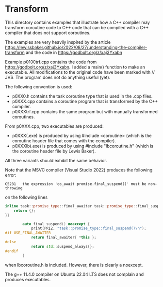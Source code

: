 # Transform

This directory contains examples that illustrate how a C++ compiler may transform coroutine code 
to C++ code that can be compiled with a C++ compiler that does not support coroutines.

The examples are very heavily inspired by the article https://lewissbaker.github.io/2022/08/27/understanding-the-compiler-transform and the code in https://godbolt.org/z/xaj3Yxabn

Example p0100trf.cpp contains the code from https://godbolt.org/z/xaj3Yxabn.
I added a main() function to make an executable. All modifications to the original code have been marked with // JVS.
The program does not do anything useful (yet).

The following convention is used:

* p0XX0.h contains the task coroutine type that is used in the .cpp files.
* p0XXX.cpp contains a coroutine program that is transformed by the C++ compiler.
* p0XXXtrf.cpp contains the same program but with manually transformed coroutines.

From p0XXX.cpp, two executables are produced:

* p0XXX(.exe) is produced by using #include \<coroutine> (which is the coroutine header file that comes with the compiler).
* p0XXXlb(.exe) is produced by using #include "lbcoroutine.h" (which is the coroutine header file by Lewis Baker).

All three variants should exhibit the same behavior.

Note that the MSVC compiler (Visual Studio 2022) produces the following error:

    C5231   the expression 'co_await promise.final_suspend()' must be non-throwing 

on the following lines

```cpp
inline task::promise_type::final_awaiter task::promise_type::final_suspend() noexcept {     // here
    return {};
}}
```

```cpp
        auto final_suspend() noexcept {                                 // here
            print(PRI2, "task::promise_type::final_suspend()\n");
#if USE_FINAL_AWAITER
            return final_awaiter{ *this };
#else
            return std::suspend_always{};
#endif
        }
```

when lbcoroutine.h is included. However, there is clearly a noexcept.

The g++ 11.4.0 compiler on Ubuntu 22.04 LTS does not complain and produces executables.
